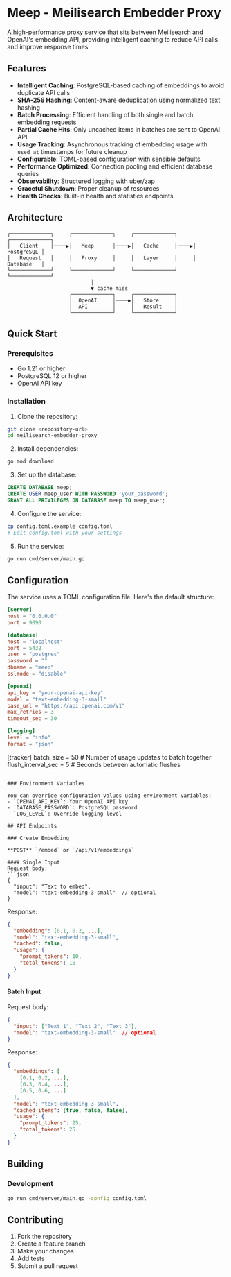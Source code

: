 # Meep - Meilisearch Embedder Proxy

A high-performance proxy service that sits between Meilisearch and OpenAI's embedding API, providing intelligent caching to reduce API calls and improve response times.

## Features

- **Intelligent Caching**: PostgreSQL-based caching of embeddings to avoid duplicate API calls
- **SHA-256 Hashing**: Content-aware deduplication using normalized text hashing
- **Batch Processing**: Efficient handling of both single and batch embedding requests
- **Partial Cache Hits**: Only uncached items in batches are sent to OpenAI API
- **Usage Tracking**: Asynchronous tracking of embedding usage with `used_at` timestamps for future cleanup
- **Configurable**: TOML-based configuration with sensible defaults
- **Performance Optimized**: Connection pooling and efficient database queries
- **Observability**: Structured logging with uber/zap
- **Graceful Shutdown**: Proper cleanup of resources
- **Health Checks**: Built-in health and statistics endpoints

## Architecture

```
┌─────────────┐     ┌─────────────┐     ┌─────────────┐     ┌─────────────┐
│   Client    │────▶│   Meep      │────▶│   Cache     │────▶│  PostgreSQL │
│   Request   │     │   Proxy     │     │   Layer     │     │  Database   │
└─────────────┘     └─────────────┘     └─────────────┘     └─────────────┘
                           │
                           ▼ cache miss
                    ┌─────────────┐     ┌─────────────┐
                    │  OpenAI     │────▶│   Store     │
                    │  API        │     │   Result    │
                    └─────────────┘     └─────────────┘
```

## Quick Start

### Prerequisites

- Go 1.21 or higher
- PostgreSQL 12 or higher
- OpenAI API key

### Installation

1. Clone the repository:
```bash
git clone <repository-url>
cd meilisearch-embedder-proxy
```

2. Install dependencies:
```bash
go mod download
```

3. Set up the database:
```sql
CREATE DATABASE meep;
CREATE USER meep_user WITH PASSWORD 'your_password';
GRANT ALL PRIVILEGES ON DATABASE meep TO meep_user;
```

4. Configure the service:
```bash
cp config.toml.example config.toml
# Edit config.toml with your settings
```

5. Run the service:
```bash
go run cmd/server/main.go
```

## Configuration

The service uses a TOML configuration file. Here's the default structure:

```toml
[server]
host = "0.0.0.0"
port = 9090

[database]
host = "localhost"
port = 5432
user = "postgres"
password = ""
dbname = "meep"
sslmode = "disable"

[openai]
api_key = "your-openai-api-key"
model = "text-embedding-3-small"
base_url = "https://api.openai.com/v1"
max_retries = 3
timeout_sec = 30

[logging]
level = "info"
format = "json"
```

[tracker]
batch_size = 50          # Number of usage updates to batch together
flush_interval_sec = 5   # Seconds between automatic flushes
```

### Environment Variables

You can override configuration values using environment variables:
- `OPENAI_API_KEY`: Your OpenAI API key
- `DATABASE_PASSWORD`: PostgreSQL password
- `LOG_LEVEL`: Override logging level

## API Endpoints

### Create Embedding

**POST** `/embed` or `/api/v1/embeddings`

#### Single Input
Request body:
```json
{
  "input": "Text to embed",
  "model": "text-embedding-3-small"  // optional
}
```

Response:
```json
{
  "embedding": [0.1, 0.2, ...],
  "model": "text-embedding-3-small",
  "cached": false,
  "usage": {
    "prompt_tokens": 10,
    "total_tokens": 10
  }
}
```

#### Batch Input
Request body:
```json
{
  "input": ["Text 1", "Text 2", "Text 3"],
  "model": "text-embedding-3-small"  // optional
}
```

Response:
```json
{
  "embeddings": [
    [0.1, 0.2, ...],
    [0.3, 0.4, ...],
    [0.5, 0.6, ...]
  ],
  "model": "text-embedding-3-small",
  "cached_items": [true, false, false],
  "usage": {
    "prompt_tokens": 25,
    "total_tokens": 25
  }
}
```

## Building

### Development

```bash
go run cmd/server/main.go -config config.toml
```

## Contributing

1. Fork the repository
2. Create a feature branch
3. Make your changes
4. Add tests
5. Submit a pull request
